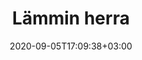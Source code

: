 ---
title: "Lämmin herra"
date: 2020-09-05T17:09:38+03:00
type: route
category: "route"
route_type: "boulder"
sector_weight: 1
link_27crags: https://27crags.com/crags/veikkola/routes/nameless-2-304072
---